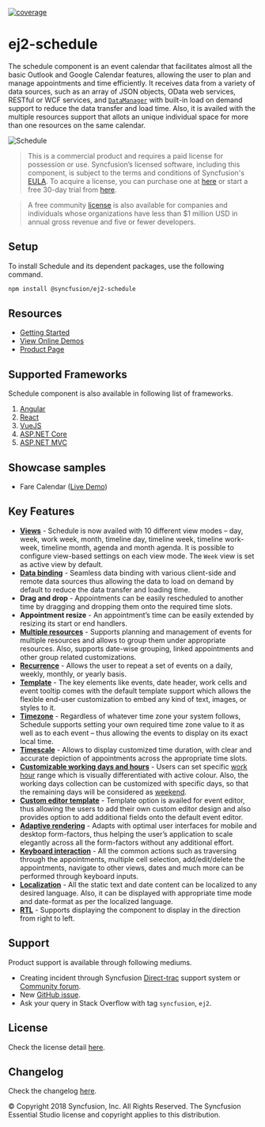[![coverage](http://ej2.syncfusion.com/badges/ej2-schedule/coverage.svg)](http://ej2.syncfusion.com/badges/ej2-schedule)

# ej2-schedule

The schedule component is an event calendar that facilitates almost all the basic Outlook and Google Calendar features, allowing the user to plan and manage appointments and time efficiently. It receives data from a variety of data sources, such as an array of JSON objects, OData web services, RESTful or WCF services, and [`DataManager`](https://ej2.syncfusion.com/documentation/data/?lang=typescript) with built-in load on demand support to reduce the data transfer and load time. Also, it is availed with the multiple resources support that allots an unique individual space for more than one resources on the same calendar.

![Schedule](https://ej2.syncfusion.com/products/images/schedule/readme.png)

> This is a commercial product and requires a paid license for possession or use. Syncfusion’s licensed software, including this component, is subject to the terms and conditions of Syncfusion's [EULA](https://www.syncfusion.com/eula/es/). To acquire a license, you can purchase one at [here](https://www.syncfusion.com/sales/products) or start a free 30-day trial from [here](https://www.syncfusion.com/account/manage-trials/start-trials).

> A free community [license](https://www.syncfusion.com/products/communitylicense) is also available for companies and individuals whose organizations have less than $1 million USD in annual gross revenue and five or fewer developers.

## Setup

To install Schedule and its dependent packages, use the following command.

```sh
npm install @syncfusion/ej2-schedule
```

## Resources

* [Getting Started](https://ej2.syncfusion.com/documentation/schedule/getting-started.html?lang=typescript)
* [View Online Demos](https://ej2.syncfusion.com/demos/#/material/schedule/default.html)
* [Product Page](https://www.syncfusion.com/javascript-ui-controls/scheduler)

## Supported Frameworks

Schedule component is also available in following list of frameworks.

1. [Angular](https://github.com/syncfusion/ej2-angular-ui-components)
2. [React](https://github.com/syncfusion/ej2-react-ui-components)
3. [VueJS](https://github.com/syncfusion/ej2-vue-ui-components)
4. [ASP.NET Core](https://www.syncfusion.com/aspnet-core-ui-controls/scheduler)
5. [ASP.NET MVC](https://www.syncfusion.com/aspnet-mvc-ui-controls/scheduler)

## Showcase samples

* Fare Calendar ([Live Demo](https://ej2.syncfusion.com/demos/#/material/schedule/resources.html))

## Key Features

* [**Views**](https://ej2.syncfusion.com/demos/#/material/schedule/views.html) - Schedule is now availed with 10 different view modes – day, week, work week, month, timeline day, timeline week, timeline work-week, timeline month, agenda and month agenda. It is possible to configure view-based settings on each view mode. The `Week` view is set as active view by default.
* [**Data binding**](https://ej2.syncfusion.com/demos/#/material/schedule/remote-data.html) - Seamless data binding with various client-side and remote data sources thus allowing the data to load on demand by default to reduce the data transfer and loading time.
* **Drag and drop** - Appointments can be easily rescheduled to another time by dragging and dropping them onto the required time slots.
* **Appointment resize** - An appointment’s time can be easily extended by resizing its start or end handlers.
* [**Multiple resources**](https://ej2.syncfusion.com/demos/#/material/schedule/resource-grouping.html) - Supports planning and management of events for multiple resources and allows to group them under appropriate resources. Also, supports date-wise grouping, linked appointments and other group related customizations.
* [**Recurrence**](https://ej2.syncfusion.com/demos/#/material/schedule/recurrence-events.html) - Allows the user to repeat a set of events on a daily, weekly, monthly, or yearly basis.
* [**Template**](https://ej2.syncfusion.com/demos/#/material/schedule/event-template.html) - The key elements like events, date header, work cells and event tooltip comes with the default template support which allows the flexible end-user customization to embed any kind of text, images, or styles to it.
* [**Timezone**](https://ej2.syncfusion.com/demos/#/material/schedule/timezone.html) -  Regardless of whatever time zone your system follows, Schedule supports setting your own required time zone value to it as well as to each event – thus allowing the events to display on its exact local time.
* [**Timescale**](https://ej2.syncfusion.com/demos/#/material/schedule/time-scale.html) - Allows to display customized time duration, with clear and accurate depiction of appointments across the appropriate time slots.
* [**Customizable working days and hours**](https://ej2.syncfusion.com/demos/#/material/schedule/work-days.html) - Users can set specific [work hour](https://ej2.syncfusion.com/demos/#/material/schedule/work-hour.html) range which is visually differentiated with active colour. Also, the working days collection can be customized with specific days, so that the remaining days will be considered as [weekend](https://ej2.syncfusion.com/demos/#/material/schedule/hide-weekend.html).
* [**Custom editor template**](https://ej2.syncfusion.com/demos/#/material/schedule/editor-template.html) - Template option is availed for event editor, thus allowing the users to add their own custom editor design and also provides option to add additional fields onto the default event editor.
* [**Adaptive rendering**](https://ej2.syncfusion.com/demos/#/material/schedule/month-agenda.html) - Adapts with optimal user interfaces for mobile and desktop form-factors, thus helping the user’s application to scale elegantly across all the form-factors without any additional effort.
* [**Keyboard interaction**](https://ej2.syncfusion.com/demos/#/material/schedule/keyboard-interaction.html) - All the common actions such as traversing through the appointments, multiple cell selection, add/edit/delete the appointments, navigate to other views, dates and much more can be performed through keyboard inputs.
* [**Localization**](https://ej2.syncfusion.com/documentation/schedule/localization.html?lang=typescript#localization) - All the static text and date content can be localized to any desired language. Also, it can be displayed with appropriate time mode and date-format as per the localized language.
* [**RTL**](https://ej2.syncfusion.com/documentation/schedule/localization.html?lang=typescript#rtl) - Supports displaying the component to display in the direction from right to left.

## Support

Product support is available through following mediums.

* Creating incident through Syncfusion [Direct-trac](https://www.syncfusion.com/support/directtrac/incidents) support system or [Community forum](https://www.syncfusion.com/forums/essential-js2).
* New [GitHub issue](https://github.com/syncfusion/ej2-javascript-ui-controls/issues/new).
* Ask your query in Stack Overflow with tag `syncfusion`, `ej2`.

## License

Check the license detail [here](https://github.com/syncfusion/ej2-javascript-ui-controls/blob/master/license).

## Changelog

Check the changelog [here](https://ej2.syncfusion.com/documentation/release-notes).

© Copyright 2018 Syncfusion, Inc. All Rights Reserved. The Syncfusion Essential Studio license and copyright applies to this distribution.